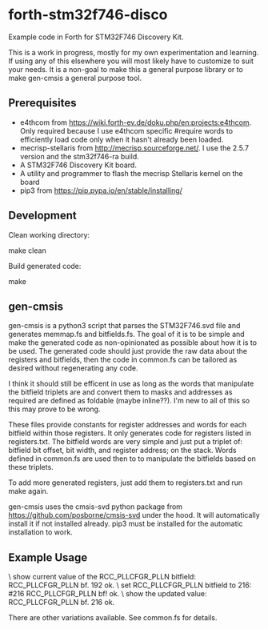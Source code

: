 # forth-stm32f746-disco
Example code in Forth for STM32F746 Discovery Kit.

This is a work in progress, mostly for my own experimentation and learning.
If using any of this elsewhere you will most likely have to customize to suit
your needs. It is a non-goal to make this a general purpose library or to make
gen-cmsis a general purpose tool.

## Prerequisites

* e4thcom from https://wiki.forth-ev.de/doku.php/en:projects:e4thcom. Only
  required because I use e4thcom specific #require words to efficiently load
  code only when it hasn't already been loaded.
* mecrisp-stellaris from http://mecrisp.sourceforge.net/. I use the 2.5.7
  version and the stm32f746-ra build.
* A STM32F746 Discovery Kit board.
* A utility and programmer to flash the mecrisp Stellaris kernel on the board
* pip3 from https://pip.pypa.io/en/stable/installing/

## Development
Clean working directory:

  make clean

Build generated code: 

  make

## gen-cmsis
gen-cmsis is a python3 script that parses the STM32F746.svd file and generates
memmap.fs and bitfields.fs. The goal of it is to be simple and make the
generated code as non-opinionated as possible about how it is to be used. The
generated code should just provide the raw data about the registers and
bitfields, then the code in common.fs can be tailored as desired without
regenerating any code.

I think it should still be efficent in use as long as the words that manipulate
the bitfield triplets are and convert them to masks and addresses as required
are defined as foldable (maybe inline??). I'm new to all of this so this may
prove to be wrong.

These files provide constants for register addresses
and words for each bitfield within those registers. It only generates code for
registers listed in registers.txt. The bitfield words are very simple and just
put a triplet of: bitfield bit offset, bit width, and register address; on the
stack.  Words defined in common.fs are used then to to manipulate the bitfields
based on these triplets.

To add more generated registers, just add them to registers.txt and run make
again.

gen-cmsis uses the cmsis-svd python package from
https://github.com/posborne/cmsis-svd under the hood. It will automatically
install it if not installed already. pip3 must be installed for the automatic
installation to work.

## Example Usage

  \ show current value of the RCC_PLLCFGR_PLLN bitfield:
  RCC_PLLCFGR_PLLN bf. 192  ok.
  \ set RCC_PLLCFGR_PLLN bitfield to 216:
   #216 RCC_PLLCFGR_PLLN bf!  ok.
  \ show the updated value:
  RCC_PLLCFGR_PLLN bf. 216  ok.

There are other variations available. See common.fs for details.

